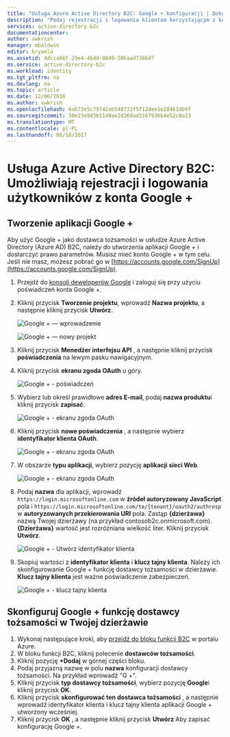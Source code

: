 ```yaml
---
title: "Usługa Azure Active Directory B2C: Google + konfiguracji | Dokumentacja firmy Microsoft"
description: "Podaj rejestracji i logowania klientom korzystającym z konta Google + w aplikacjach, które są zabezpieczone przez usługi Azure Active Directory B2C."
services: active-directory-b2c
documentationcenter: 
author: swkrish
manager: mbaldwin
editor: bryanla
ms.assetid: 4dcca66f-29e4-4b4d-8840-50baad736bd7
ms.service: active-directory-b2c
ms.workload: identity
ms.tgt_pltfrm: na
ms.devlang: na
ms.topic: article
ms.date: 12/06/2016
ms.author: swkrish
ms.openlocfilehash: 6ab73e5c79742ab548733f5712dee1e28461db9f
ms.sourcegitcommit: 50e23e8d3b1148ae2d36dad3167936b4e52c8a23
ms.translationtype: MT
ms.contentlocale: pl-PL
ms.lasthandoff: 08/18/2017
---
```

# <a name="azure-active-directory-b2c-provide-sign-up-and-sign-in-to-consumers-with-google-accounts"></a>Usługa Azure Active Directory B2C: Umożliwiają rejestracji i logowania użytkowników z konta Google +
## <a name="create-a-google-application"></a>Tworzenie aplikacji Google +
Aby użyć Google + jako dostawca tożsamości w usłudze Azure Active Directory (Azure AD) B2C, należy do utworzenia aplikacji Google + i dostarczyć prawo parametrów. Musisz mieć konto Google + w tym celu. Jeśli nie masz, możesz pobrać go w [https://accounts.google.com/SignUp](https://accounts.google.com/SignUp).

1. Przejdź do [konsoli deweloperów Google](https://console.developers.google.com/) i zaloguj się przy użyciu poświadczeń konta Google +.
2. Kliknij przycisk **Tworzenie projektu**, wprowadź **Nazwa projektu**, a następnie kliknij przycisk **Utwórz**.
   
    ![Google + — wprowadzenie](./media/active-directory-b2c-setup-goog-app/google-get-started.png)
   
    ![Google + — nowy projekt](./media/active-directory-b2c-setup-goog-app/google-new-project.png)
3. Kliknij przycisk **Menedżer interfejsu API** , a następnie kliknij przycisk **poświadczenia** na lewym pasku nawigacyjnym.
4. Kliknij przycisk **ekranu zgoda OAuth** u góry.
   
    ![Google + - poświadczeń](./media/active-directory-b2c-setup-goog-app/google-add-cred.png)
5. Wybierz lub określ prawidłowe **adres E-mail**, podaj **nazwa produktu**i kliknij przycisk **zapisać**.
   
    ![Google + - ekranu zgoda OAuth](./media/active-directory-b2c-setup-goog-app/google-consent-screen.png)
6. Kliknij przycisk **nowe poświadczenia** , a następnie wybierz **identyfikator klienta OAuth**.
   
    ![Google + - ekranu zgoda OAuth](./media/active-directory-b2c-setup-goog-app/google-add-oauth2-client-id.png)
7. W obszarze **typu aplikacji**, wybierz pozycję **aplikacji sieci Web**.
   
    ![Google + - ekranu zgoda OAuth](./media/active-directory-b2c-setup-goog-app/google-web-app.png)
8. Podaj **nazwa** dla aplikacji, wprowadź `https://login.microsoftonline.com` w **źródeł autoryzowany JavaScript** pola i `https://login.microsoftonline.com/te/{tenant}/oauth2/authresp` w **autoryzowanych przekierowania URI** pola. Zastąp **{dzierżawa}** nazwą Twojej dzierżawy (na przykład contosob2c.onmicrosoft.com). **{Dzierżawa}** wartość jest rozróżniana wielkość liter. Kliknij przycisk **Utwórz**.
   
    ![Google + - Utwórz identyfikator klienta](./media/active-directory-b2c-setup-goog-app/google-create-client-id.png)
9. Skopiuj wartości z **identyfikator klienta** i **klucz tajny klienta**. Należy ich skonfigurowanie Google + funkcję dostawcy tożsamości w dzierżawie. **Klucz tajny klienta** jest ważne poświadczenie zabezpieczeń.
   
    ![Google + - klucz tajny klienta](./media/active-directory-b2c-setup-goog-app/google-client-secret.png)

## <a name="configure-google-as-an-identity-provider-in-your-tenant"></a>Skonfiguruj Google + funkcję dostawcy tożsamości w Twojej dzierżawie
1. Wykonaj następujące kroki, aby [przejdź do bloku funkcji B2C](active-directory-b2c-app-registration.md#navigate-to-b2c-settings) w portalu Azure.
2. W bloku funkcji B2C, kliknij polecenie **dostawców tożsamości**.
3. Kliknij pozycję **+Dodaj** w górnej części bloku.
4. Podaj przyjazną nazwę w polu **nazwa** konfiguracji dostawcy tożsamości. Na przykład wprowadź "G +".
5. Kliknij przycisk **typ dostawcy tożsamości**, wybierz pozycję **Google**i kliknij przycisk **OK**.
6. Kliknij przycisk **skonfigurować ten dostawca tożsamości** , a następnie wprowadź identyfikator klienta i klucz tajny klienta aplikacji Google + utworzony wcześniej.
7. Kliknij przycisk **OK** , a następnie kliknij przycisk **Utwórz** Aby zapisać konfigurację Google +.

